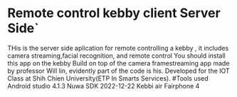 # Remote control kebby client  Server Side`
 THis is the server side aplication for  remote controlling a kebby , it includes camera streaming,facial recognition, and remote control
 You should install this app on the kebby
 Build on top of the camera framestreaming app made by professor Will lin, evidently part of the code is his.
 Developed for the IOT Class at Shih Chien University(ETP In Smarts Services).
 #Tools used
  Android studio 4.1.3
  Nuwa SDK 2022-12-22
  Kebbi air
  Fairphone 4

